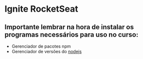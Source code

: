 # Ignite RocketSeat

## Importante lembrar na hora de instalar os programas necessários para uso no curso:

* Gerenciador de pacotes npm
* Gerenciador de versões do [nodejs](https://github.com/tj/n) 
